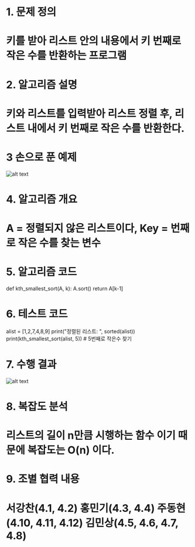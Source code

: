 # 1. 문제 정의
# 키를 받아 리스트 안의 내용에서 키 번째로 작은 수를 반환하는 프로그램
# 2. 알고리즘 설명
# 키와 리스트를 입력받아 리스트 정렬 후, 리스트 내에서 키 번째로 작은 수를 반환한다.
# 3 손으로 푼 예제
![alt text](image.png)
# 4. 알고리즘 개요
# A = 정렬되지 않은 리스트이다, Key = 번째로 작은 수를 찾는 변수
# 5. 알고리즘 코드 
def kth_smallest_sort(A, k):
    A.sort()
    return A[k-1]
# 6. 테스트 코드
alist = [1,2,7,4,8,9]
print("정렬된 리스트: ", sorted(alist))
print(kth_smallest_sort(alist, 5)) # 5번째로 작은수 찾기
# 7. 수행 결과
![alt text](image-1.png)
# 8. 복잡도 분석
# 리스트의 길이 n만큼 시행하는 함수 이기 때문에 복잡도는 O(n) 이다. 
# 9. 조별 협력 내용
# 서강찬(4.1, 4.2) 홍민기(4.3, 4.4) 주동현(4.10, 4.11, 4.12) 김민상(4.5, 4.6, 4.7, 4.8)